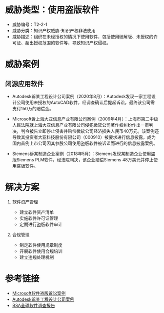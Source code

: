 # 威胁类型：使用盗版软件
- 威胁编号：T2-2-1
- 威胁分类：知识产权威胁-知识产权非法使用
- 威胁描述：组织在未经授权的情况下使用软件，包括使用破解版、未授权的许可证、超出授权范围的软件等，导致知识产权侵权。

# 威胁案例
## 闭源应用软件
- Autodesk诉某工程设计公司案例（2020年8月）：Autodesk发现一家工程设计公司使用未授权的AutoCAD软件，经调查确认后提起诉讼，最终该公司需支付150万的赔偿金。
- Microsoft诉上海大亚信息产业有限公司案例（2009年4月）：上海市第二中级人民法院就上海大亚信息产业有限公司侵犯微软公司著作权纠纷作出一审判决，判令被告立即停止侵害并赔偿微软公司经济损失人民币40万元。该案例还导致其投资者大亚科技股份有限公司（000910）被要求进行信息披露，成为国内首例上市公司因其参股公司使用盗版软件被诉讼而进行的信息披露案例。

- Siemens诉某制造企业案例（2018年5月）：Siemens发现某制造企业使用盗版Siemens PLM软件，经法院判决，该企业赔偿Siemens 48万美元并停止使用盗版软件。

# 解决方案
1. 软件资产管理
   - 建立软件资产清单
   - 实施软件许可证管理
   - 定期进行盗版软件审计

2. 合规管理
   - 制定软件使用规章制度
   - 开展软件使用合规培训
   - 建立违规处理机制

# 参考链接
- [Microsoft软件盗版诉讼案例](https://news.microsoft.com/zh-cn/%E4%B8%8A%E6%B5%B7%E5%A4%A7%E4%BA%9A%E4%BF%A1%E6%81%AF%E5%85%AC%E5%8F%B8%E5%AE%89%E8%A3%85%E4%BD%BF%E7%94%A8%E7%9B%97%E7%89%88%E5%BE%AE%E8%BD%AF%E8%BD%AF%E4%BB%B6%E5%88%A4%E8%B5%9440%E4%B8%87%E5%85%83/)
- [Autodesk诉某工程设计公司案例](http://gongbao.court.gov.cn/Details/4f8bf81a2ed381e52fac05e910846c.html)
- [BSA全球软件调查报告](https://www.bsa.org/reports/2018-bsa-global-software-survey) 